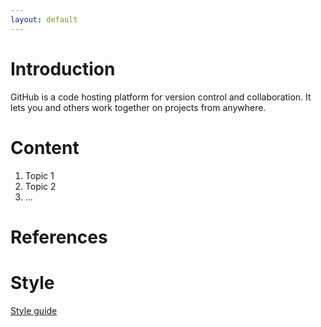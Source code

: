 ```yaml
---
layout: default
---
```


# Introduction

GitHub is a code hosting platform for version control and collaboration. It lets you and others work together on projects from anywhere.

# Content

1. Topic 1
2. Topic 2
3.  ...

# References



# Style

[Style guide](/markdown_files/style.md)
